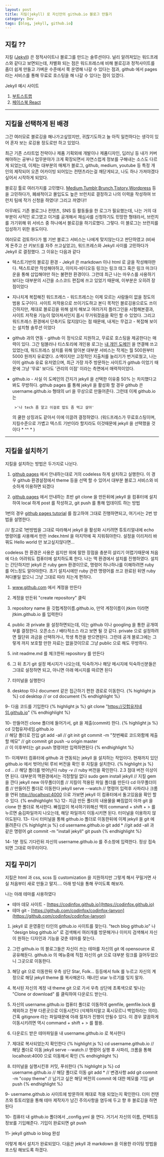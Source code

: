 ```yaml
---
layout: post
title: 지킬(jekyll) 로 자신만의 github.io 블로그 만들기
category: Dev
tags: [blog, jekyll, github.io]
---
```


## 지킬 ??

지킬 ([Jekyll](http://jekyllrb.com)) 은 정적사이트나 블로그를 만드는 솔루션이다. 널리 알려져있는 워드프레스와 같다고 보면되는데, 차별화 되는 점은 워드프레스에 비해 블로깅과 정적사이트를 좀더 쉽게 만들고 가벼운 수준에서 쭉 운영해 나갈 수 있다는 점과, github 에서 pages 라는 서비스를 통해 무료로 호스팅을 해 나갈 수 있다는 점이 있겠다.

Jekyll 예시 사이트
1. [부트스트랩](https://react-bootstrap.github.io)
2. [페이스북 React](https://facebook.github.io/react/)


-----



## 지킬을 선택하게 된 배경

 그간 여러모로 블로깅을 해나가고싶었지만, 귀찮기도하고 늘 아직 일천하다는 생각이 있어 혼자 보는 로깅용 정도로만 하고 있었다.

 최근 기존 스타트업 전략이나 제품 기획외에 개발이나 제품디자인, 딥러닝 등 내가 커버해야하는 공부나 업무분야가 크게 확장되면서 자연스럽게 정보를 구해내는 소스도 다르게 되었는데, 이제는 대부분의 매체가 블로그, github, medium, youtube 등 특정 개인의 제작되어 오픈 어카이빙 되어있는 컨텐츠라는걸 깨닫게되고, 나도 하나 가져야겠다 싶어서 시작하게 되었다. 
 
 블로깅 툴로 여러가지를 고민했다. [Medium](http://www.medium.com),[Tumblr](www.tumblr.com),[Brunch](www.brunch.co.kr),[Tistory](www.tistory.co.kr),[Wordpress](www.wordpress.co.kr) 등을 고민하다가, 폐쇄적이고 몰입도도 높은 브런치로 결정하고 나의 이력을 작성하여 브런치 팀에 작가 신청을 하였다! 그리고 까였다!! 
 
 아무래도 기존 블로그나 컨텐츠, SNS 등 활동들을 한 로그가 필요했는데, 나는 거의 대부분이 사적인 로그였고 이거를 공개해서 재심사를 신청하기도 민망한 형태라서, 브런치를 가기위해 위 서비스 중 하나에서 블로깅을 하기로했다. 그렇다. 이 블로그는 브런치를 입성하기 위한 용도이다. 
 
 여러모로 검토하다가 웹 기반 블로그 서비스는 나에게 맞지않는다고 판단하였고 (비싸게 돈주고 산 키보드를 자주 쓰고싶었고), 워드프레스와 Jekyll 사이를 고민하다가 Jekyll 로 결정했다. 그 이유는 다음과 같다 
 
 * 텍스트기반의 블로깅 환경 - Jekyll 은 markdown 이나 html 로 글을 작성해야한다. 텍스트로만 작성해야하고, 이미지-비디오등 링크는 링크 태그 혹은 링크 마크다운을 통해 삽입해야만 하는 불편한 환경이다. 그런데 최근 나는 마우스를 사용하기보다는 대부분의 시간을 소스코드 편집에 쓰고 있었기 때문에, 이부분은 오히려 장점이었다
 
 * 지나치게 복잡해진 워드프레스 - 워드프레스는 이제 모르는 사람들이 없을 정도의 범용 도구이다. 사이트 저작용으로 쓰이기도하고 본디 목적인 블로깅용으로도 쓰이긴하지만, 제대로 블로깅을 위해 설치 해보고 여러가지 플러그인을 시험해본결과, 사이트 저작용 기능이 많아져서인지 몹시 무거워졌음을 확인 할 수 있었다. 그리고 워드프레스 환경에서 단축키도 많지않다는 점 때문에, 내게는 무겁고 - 복잡해 보이는 설치형 솔루션 이었다
 
 * github 과의 연동 - github 이 정식으로 지원하고, 무료로 호스팅을 제공한다는 매력이 있다. 그간 텀블러나 티스토리에 개인용 로그는 [내 개인 도메인](www.iamjtkim.com) 을 연결해 쓰고있었는데, 워드프레스 설치를 위해 알아본 대부분 서비스는 작게는 월 500원부터 5000 원까지 유료였다. 소액이지만 고정적인 지출처를 늘리기가 번거로웠고, 나는 이미 github 유료 유저였으며, 최근 가장 자주 방문하는 사이트가 github 이었기 때문에 그냥 '무료' 보다도 '관리의 이점' 이라는 측면에서 매력적이었다.

 * github.io - 사실 이 도메인의 간지가 jekyll 을 선택한 이유중 50% 는 차지했다고 봐도 무방하다. github pages 를 통해 jekyll 을 활성화 할 경우 github 은 username.github.io 형태의 url 을 무상으로 만들어준다. 그런데 이제 github.io 는 

		>'나 tech 좀 알고 이걸로 밥도 좀 먹고 살아' 
		
	의 쿨한 상징과도 같아서 이에 이끌려 결정하였다. (워드프레스가 무료호스팅이며, 지킬수준으로 가볍고 텍스트 기반이라 할지라도 이것때문에 jekyll 을 선택했을 것이다 * ^^ * )


-----



## 지킬을 설치하기

지킬을 설치하는 방법은 두가지로 나뉜다. 

1. [github pages](http://pages.github.com) 에서 안내하는대로 거의 codeless 하게 설치하고 실행한다. 이 경우 github 환경설정에서 theme 등을 선택 할 수 있어서 대부분 블로그 서비스와 비슷하게 이용하면 되겠다

2. [github pages](http://pages.github.com) 에서 안내하는 초반 git clone 을 만든뒤에 jekyll 을 컴퓨터에 설치하여 local 하게 post 를 작성하고, git push 를 통해 업데이트 하는 방법


1번의 경우 [github pages tutorial](http://pages.github.com) 를 참고하여 그대로 진행하면되고, 여기서는 2번 방법을 설명한다.

/// 참고로 1번방법을 그대로 따라해서 jekyll 을 활성화 시키려면 튜토리얼내에 echo 명령어를 사용해서 만든 index.html 을 마지막에 꼭 지워줘야한다. 설정을 이리저리 바꿔도 Hello world 만 보고싶지않다면...

codeless 한 환경은 사용은 쉽지만 위에 말한 장점을 충분히 살리기 어렵기때문에 처음에 다소 어려워도 컴퓨터에 설치하도록 한다. 나는 맥 환경에서 설치를 진행하였다. 설치는 간단하지만 jekyll 은 ruby gem 환경이므로, 명령어 하나하나를 이해하려면 ruby 를 어느정도 알아야한다. 초기 설치시에만 ruby 관련 명령어를 쓰고 완료된 뒤엔 ruby 쳐다볼일 없으니 그냥 그대로 따라 치는게 편하다.

1. www.github.com 에서 계정을 만든다

2. 계정을 만든뒤 "create repository" 클릭

3. repository name 을 깃헙계정이름.github.io, 만약 계정이름이 jtkim 이라면 jtkim.github.io 를 입력한다

4. public 과 private 을 설정하면되는데, 이는 github 이나 googling 을 통한 공개여부를 결정한다. 오픈소스 / 배타적소스 라고 보면 될 것 같다. private 으로 설정하려면 월단위 과금을 선택하거나, 학생 특전을 받으면된다. 그런데 공개 블로그에는 그렇게 까지 보호할 만한 자료는 없을것이므로 그냥 public 으로 해도 무방하다.

5. init readme.md 를 체크한뒤 repository 를 만든다

6. 그 뒤 초기 git 설정 메시지가 나오는데, 익숙하거나 해당 메시지에 익숙하신분들은 그대로 설정하면 되고, 아니면 아래 메시지를 따르면 된다

7. 터미널을 실행한다

8. desktop 이나 document 같은 접근하기 편한 경로로 이동한다. {% highlight js %} 
cd desktop
// or 
cd document
{% endhighlight %} 

9- 다음 코드를 기입한다 {% highlight js %} 
git clone "https://깃헙유저네임.github.io"
{% endhighlight %}

10- 만들어진 clone 폴더에 들어가서, git 을 제출(commit) 한다. {% highlight js %} 
cd 깃헙유저네임.github.io  
// 해당 폴더로 진입 
git add -all
// git init
git commit -m "첫번째로 코드와함께 제출할 메모"
// git commit
git push -u origin master  
// 이 이후부터는 git push 명령어만 입력하면된다
{% endhighlight %}

11- 이제부터 컴퓨터에 github 과 연동되는 jekyll 을 설치하는 작업이다. 현재까지 있던 github.io 에서 벗어난뒤 루비 버전을 확인 후 지킬을 설치한다.
{% highlight js %}
cd ..
// 해당 폴더를 벗어난다
ruby -v
// ruby 버전을 확인한다. 2.3 점대 버전 이상이면 된다. 대부분의 맥환경에서는 걱정할일 없다 
sudo gem install jekyll
// 지킬 gem 을 깐다
jekyll new 아무폴더이름
// 지킬이 적용된 파일 폴더를 만든다 
cd 아무폴더이름
// 만들어진 폴더로 이동한다
jekyll serve --watch 
// 명령어 입력후 사파리나 크롬을 연뒤 [http://localhost:4000](http://localhost:4000) 으로 가보면 jekyll 이 컴퓨터에서 돌고있음을 확인 할 수 있다. 
{% endhighlight %}
12- 지금 만든 폴더의 내용물을 빠짐없이 아까 git 을 clone 한 폴더로 복사한다. 빠짐없이 복사하기위해선 맥의 command + shift + > 를 누르면 숨김파일까지 나오는데, 해당 파일까지 이동시키면 된다. 터미널을 이용하지 않아도된다.
13- 다시 터미널을 통해 github.io 폴더로 이동한뒤에 이제 jekyll 을 git 에 올려준다 
{% highlight js %}
cd username.github.io
git add * 
//git add -all 과 같은 명령어
git commit -m "install jekyll"
git push
{% endhighlight %}

14- 1분 정도 기다린뒤 자신의 username.github.io 를 주소창에 입력한다. 정상 접속 되면 그대로 마무리이다.



## 지킬 꾸미기
 지킬은 html 과 css, scss 등 customization 을 지원하지만 그렇게 해서 꾸밀거면 사실 처음부터 새로 만들고 말지.... 아래 방식을 통해 꾸미도록 해보자.
 
 
 나는 아래 테마를 사용하였다 
* 테마 데모 사이트 - [https://codinfox.github.io](https://codinfox.github.io)
* 테마 git - [https://github.com/codinfox/codinfox-lanyon](https://github.com/codinfox/codinfox-lanyon)



1. jekyll 로 운영중인 타인의 github.io 사이트를 찾는다. "tech blog github.io" 나 "design blog github.io" 로 검색해서 여러개를 방문해거나 이미지 검색해서 자신이 원하는 디자인과 기능을 갖춘 테마를 찾는다. 

2. 그런 github.io 의 블로그들은 자신이 쓰는 테마를 자신의 git 에 opensource 로 공유해둔다. github.io 의 메뉴중에 직접 자신의 git 으로 대부분 링크를 걸어두었으니 그곳으로 이동한다. 

3. 해당 git 으로 이동한뒤 우측 상단 Star, Folk... 등등에서 folk 를 누르고 자신의 계정으로 해당 jekyll theme 를 복사해온다. 매너인 star 누르기를 잊지 말자. 

4. 복사된 자신의 계정 내 theme git 으로 가서 우측 상단에 초록색으로 빛나는 "Clone or download" 를 클릭하여 다운로드 받는다. 

5. 자신의 username.github.io 컴퓨터 폴더로 이동하여 gemfile, gemfile.lock 를 제외하고 전부 다른곳으로 이동시킨다 (삭제하지말고 혹시모르니 백업하라는 의미).  간혹 gitignore 라는 파일때문에 아래 절차가 진행이 안될수 있다. 이 경우 깔끔하게 이동시키려면 역시 command + shift + > 를 활용.

6. 다운로드 받은 테마파일을 내 username.github.io 로 복사한다

7. 제대로 복사되었는지 확인한다
{% highlight js %}
cd username.github.io
// 해당 폴더로 이동
jekyll serve --watch
// 명령어 실행 후 사파리, 크롬을 통해 localhost:4000 으로 이동해서 확인
{% endhighlight %}
8. 터미널을 실행시킨후 커밋, 푸쉬한다 
{% highlight js %}
cd username.github.io
// 해당 폴더로 이동
git add *
// 변경사항 add
git commit -m "copy theme"
// 남기고 싶은 해당 버전의 commit 에 대한 메모를 기입
git push
{% endhighlight %}

9- username.github.io 사이트에 방문하여 제대로 적용 되었는지 확인한다. 더미 컨텐츠와 튜토리얼을 통해 테마 제작자가 남긴 주의사항을 염두에 두고 향 후 블로깅을 하면 된다

10- 컴퓨터 내 github.io 폴더에서 _config.yml 을 연다. 거기서 자신의 이름, 컨택트등 정보를 기입해준다. 기입이 완료되면 git push

11- jekyll github io blog 완성


 
 이렇게 해서 설치가 완료되었다. 다음은 jekyll 과 markdown 을 이용한 라이팅 방법을 포스팅 해보도록 하겠다.
 
 
 
 